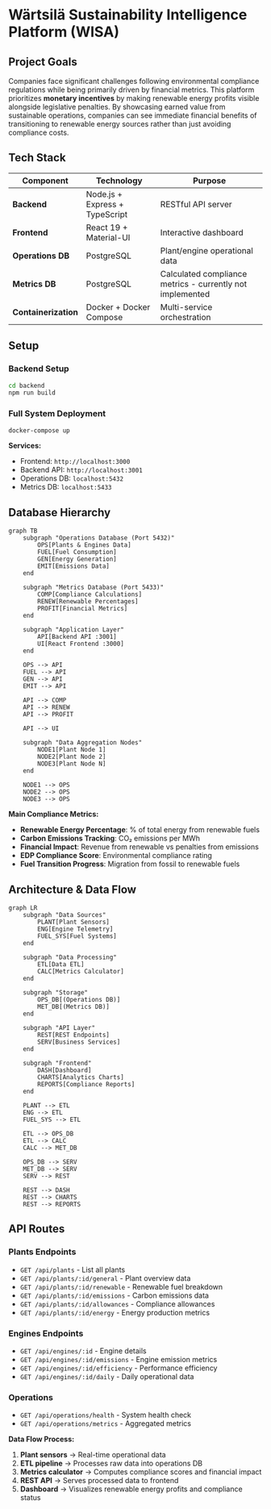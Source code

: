 # Wärtsilä Sustainability Intelligence Platform (WISA)

## Project Goals

Companies face significant challenges following environmental compliance regulations while being primarily driven by financial metrics. This platform prioritizes **monetary incentives** by making renewable energy profits visible alongside legislative penalties. By showcasing earned value from sustainable operations, companies can see immediate financial benefits of transitioning to renewable energy sources rather than just avoiding compliance costs.

## Tech Stack

| Component            | Technology                     | Purpose                                                   |
| -------------------- | ------------------------------ | --------------------------------------------------------- |
| **Backend**          | Node.js + Express + TypeScript | RESTful API server                                        |
| **Frontend**         | React 19 + Material-UI         | Interactive dashboard                                     |
| **Operations DB**    | PostgreSQL                     | Plant/engine operational data                             |
| **Metrics DB**       | PostgreSQL                     | Calculated compliance metrics - currently not implemented |
| **Containerization** | Docker + Docker Compose        | Multi-service orchestration                               |

## Setup

### Backend Setup

```bash
cd backend
npm run build
```

### Full System Deployment

```bash
docker-compose up
```

**Services:**

- Frontend: `http://localhost:3000`
- Backend API: `http://localhost:3001`
- Operations DB: `localhost:5432`
- Metrics DB: `localhost:5433`

## Database Hierarchy

```mermaid
graph TB
    subgraph "Operations Database (Port 5432)"
        OPS[Plants & Engines Data]
        FUEL[Fuel Consumption]
        GEN[Energy Generation]
        EMIT[Emissions Data]
    end

    subgraph "Metrics Database (Port 5433)"
        COMP[Compliance Calculations]
        RENEW[Renewable Percentages]
        PROFIT[Financial Metrics]
    end

    subgraph "Application Layer"
        API[Backend API :3001]
        UI[React Frontend :3000]
    end

    OPS --> API
    FUEL --> API
    GEN --> API
    EMIT --> API

    API --> COMP
    API --> RENEW
    API --> PROFIT

    API --> UI

    subgraph "Data Aggregation Nodes"
        NODE1[Plant Node 1]
        NODE2[Plant Node 2]
        NODE3[Plant Node N]
    end

    NODE1 --> OPS
    NODE2 --> OPS
    NODE3 --> OPS
```

**Main Compliance Metrics:**

- **Renewable Energy Percentage**: % of total energy from renewable fuels
- **Carbon Emissions Tracking**: CO₂ emissions per MWh
- **Financial Impact**: Revenue from renewable vs penalties from emissions
- **EDP Compliance Score**: Environmental compliance rating
- **Fuel Transition Progress**: Migration from fossil to renewable fuels

## Architecture & Data Flow

```mermaid
graph LR
    subgraph "Data Sources"
        PLANT[Plant Sensors]
        ENG[Engine Telemetry]
        FUEL_SYS[Fuel Systems]
    end

    subgraph "Data Processing"
        ETL[Data ETL]
        CALC[Metrics Calculator]
    end

    subgraph "Storage"
        OPS_DB[(Operations DB)]
        MET_DB[(Metrics DB)]
    end

    subgraph "API Layer"
        REST[REST Endpoints]
        SERV[Business Services]
    end

    subgraph "Frontend"
        DASH[Dashboard]
        CHARTS[Analytics Charts]
        REPORTS[Compliance Reports]
    end

    PLANT --> ETL
    ENG --> ETL
    FUEL_SYS --> ETL

    ETL --> OPS_DB
    ETL --> CALC
    CALC --> MET_DB

    OPS_DB --> SERV
    MET_DB --> SERV
    SERV --> REST

    REST --> DASH
    REST --> CHARTS
    REST --> REPORTS
```

## API Routes

### Plants Endpoints

- `GET /api/plants` - List all plants
- `GET /api/plants/:id/general` - Plant overview data
- `GET /api/plants/:id/renewable` - Renewable fuel breakdown
- `GET /api/plants/:id/emissions` - Carbon emissions data
- `GET /api/plants/:id/allowances` - Compliance allowances
- `GET /api/plants/:id/energy` - Energy production metrics

### Engines Endpoints

- `GET /api/engines/:id` - Engine details
- `GET /api/engines/:id/emissions` - Engine emission metrics
- `GET /api/engines/:id/efficiency` - Performance efficiency
- `GET /api/engines/:id/daily` - Daily operational data

### Operations

- `GET /api/operations/health` - System health check
- `GET /api/operations/metrics` - Aggregated metrics

**Data Flow Process:**

1. **Plant sensors** → Real-time operational data
2. **ETL pipeline** → Processes raw data into operations DB
3. **Metrics calculator** → Computes compliance scores and financial impact
4. **REST API** → Serves processed data to frontend
5. **Dashboard** → Visualizes renewable energy profits and compliance status

